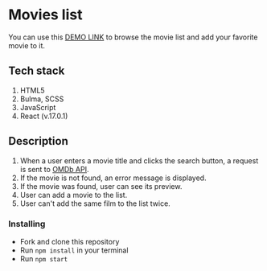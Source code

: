# Movies list

You can use this [DEMO LINK](https://antonskliarov.github.io/react_movies-list-fetch-movies/) to browse the movie list and add your favorite movie to it.

## Tech stack

1. HTML5
1. Bulma, SCSS
1. JavaScript
1. React (v.17.0.1)

## Description

1. When a user enters a movie title and clicks the search button, a request is sent to [OMDb API](http://www.omdbapi.com/).
1. If the movie is not found, an error message is displayed.
1. If the movie was found, user can see its preview.
1. User can add a movie to the list.
1. User can't add the same film to the list twice.

### Installing

  * Fork and clone this repository
  * Run `npm install` in your terminal
  * Run `npm start`
